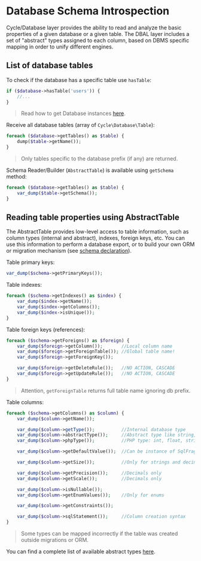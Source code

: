 # Database Schema Introspection
Cycle/Database layer provides the ability to read and analyze the basic properties of a given database or a given table. The DBAL layer includes a set of "abstract" types assigned to each column, based on DBMS specific
mapping in order to unify different engines.

## List of database tables
To check if the database has a specific table use `hasTable`:

```php
if ($database->hasTable('users')) {
    //...
}
```

> Read how to get Database instances [here](/database/access.md).

Receive all database tables (array of `Cycle\Database\Table`):

```php
foreach ($database->getTables() as $table) {
    dump($table->getName());
}
```

> Only tables specific to the database prefix (if any) are returned.

Schema Reader/Builder (`AbstractTable`) is available using `getSchema` method:

```php
foreach ($database->getTables() as $table) {
    var_dump($table->getSchema());
}
```

## Reading table properties using AbstractTable
The AbstractTable provides low-level access to table information, such as column types (internal and abstract), indexes, foreign keys, etc. You can use this information to perform a database export, or to build your own ORM or migration mechanism (see [schema declaration](/database/declaration.md)).

Table primary keys:

```php
var_dump($schema->getPrimaryKeys());
```

Table indexes:

```php
foreach ($schema->getIndexes() as $index) {
    var_dump($index->getName());
    var_dump($index->getColumns());
    var_dump($index->isUnique());
}
```

Table foreign keys (references):

```php
foreach ($schema->getForeigns() as $foreign) {
    var_dump($foreign->getColumn());       //Local column name
    var_dump($foreign->getForeignTable()); //Global table name!
    var_dump($foreign->getForeignKey());

    var_dump($foreign->getDeleteRule());   //NO ACTION, CASCADE
    var_dump($foreign->getUpdateRule());   //NO ACTION, CASCADE
}
```

> Attention, `getForeignTable` returns full table name ignoring db prefix.

Table columns:

```php
foreach ($schema->getColumns() as $column) {
    var_dump($column->getName());

    var_dump($column->getType());          //Internal database type
    var_dump($column->abstractType());     //Abstract type like string, bigInt, enum, text and etc.
    var_dump($column->phpType());          //PHP type: int, float, string, bool

    var_dump($column->getDefaultValue());  //Can be instance of SqlFragment

    var_dump($column->getSize());          //Only for strings and decimal values

    var_dump($column->getPrecision());     //Decimals only
    var_dump($column->getScale());         //Decimals only

    var_dump($column->isNullable());
    var_dump($column->getEnumValues());    //Only for enums

    var_dump($column->getConstraints());

    var_dump($column->sqlStatement());     //Column creation syntax
}
```

> Some types can be mapped incorrectly if the table was created outside migrations or ORM.

You can find a complete list of available abstract types [here](/database/declaration.md).